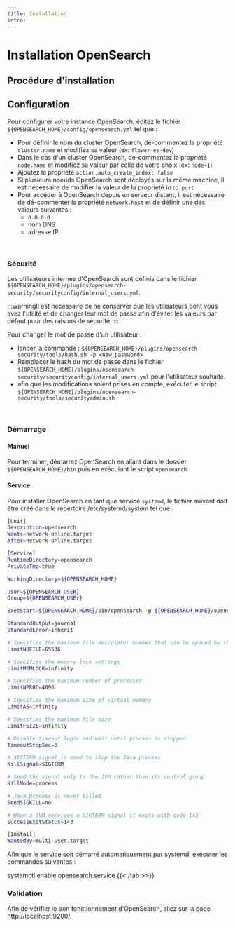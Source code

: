 ```yaml
---
title: Installation
intro: 
---
```


# Installation OpenSearch

## Procédure d'installation

 
## Configuration 

Pour configurer votre instance OpenSearch, éditez le fichier ``${OPENSEARCH_HOME}/config/opensearch.yml`` tel que :

* Pour définir le nom du cluster OpenSearch, dé-commentez la propriété ``cluster.name`` et modifiez sa valeur (ex: ``flower-es-dev``)
* Dans le cas d'un cluster OpenSearch, dé-commentez la propriété ``node.name`` et modifiez sa valeur par celle de votre choix (ex: ``node-1``)
* Ajoutez la propriété `action.auto_create_index: false`
* Si plusieurs noeuds OpenSearch sont déployés sur la même machine, il est nécessaire de modifier la valeur de la propriété ``http.port``
* Pour accéder à OpenSearch depuis un serveur distant, il est nécessaire de dé-commenter la propriété ``network.host`` et de définir une des valeurs suivantes :
  * ``0.0.0.0`` 
  * nom DNS
  * adresse IP

<br/>

### Sécurité 

Les utilisateurs internes d'OpenSearch sont définis dans le fichier ``${OPENSEARCH_HOME}/plugins/opensearch-security/securityconfig/internal_users.yml``. 

:::warningIl est nécessaire de ne conserver que les utilisateurs dont vous avez l'utilité et de changer leur mot de passe afin d'éviter les valeurs par défaut pour des raisons de sécurité.
 :::  


Pour changer le mot de passe d'un utilisateur : 

* lancer la commande : ``${OPENSEARCH_HOME}/plugins/opensearch-security/tools/hash.sh -p <new_password>``
* Remplacer le hash du mot de passe dans le fichier ``${OPENSEARCH_HOME}/plugins/opensearch-security/securityconfig/internal_users.yml`` pour l'utilisateur souhaité.
* afin que les modifications soient prises en compte, exécuter le script ``${OPENSEARCH_HOME}/plugins/opensearch-security/tools/securityadmin.sh``

<br/>

### Démarrage  

#### Manuel 

Pour terminer, démarrez OpenSearch en allant dans le dossier ``${OPENSEARCH_HOME}/bin`` puis en exécutant le script ``opensearch``. 

#### Service

Pour installer OpenSearch en tant que service `systemd`, le fichier suivant doit être créé dans le répertoire /etc/systemd/system tel que :

```sh
[Unit]
Description=opensearch
Wants=network-online.target
After=network-online.target

[Service]
RuntimeDirectory=opensearch
PrivateTmp=true

WorkingDirectory=${OPENSEARCH_HOME}

User=${OPENSEARCH_USER}
Group=${OPENSEARCH_USEr}

ExecStart=${OPENSEARCH_HOME}/bin/opensearch -p ${OPENSEARCH_HOME}/opensearch.pid -q

StandardOutput=journal
StandardError=inherit

# Specifies the maximum file descriptor number that can be opened by this process
LimitNOFILE=65536

# Specifies the memory lock settings
LimitMEMLOCK=infinity

# Specifies the maximum number of processes
LimitNPROC=4096

# Specifies the maximum size of virtual memory
LimitAS=infinity

# Specifies the maximum file size
LimitFSIZE=infinity

# Disable timeout logic and wait until process is stopped
TimeoutStopSec=0

# SIGTERM signal is used to stop the Java process
KillSignal=SIGTERM

# Send the signal only to the JVM rather than its control group
KillMode=process

# Java process is never killed
SendSIGKILL=no

# When a JVM receives a SIGTERM signal it exits with code 143
SuccessExitStatus=143

[Install]
WantedBy=multi-user.target
```


Afin que le service soit démarré automatiquement par systemd, exécuter les commandes suivantes :

  systemctl enable opensearch.service
{{< /tab >>}}

### Validation 

Afin de vérifier le bon fonctionnement d'OpenSearch, allez sur la page http://localhost:9200/.
